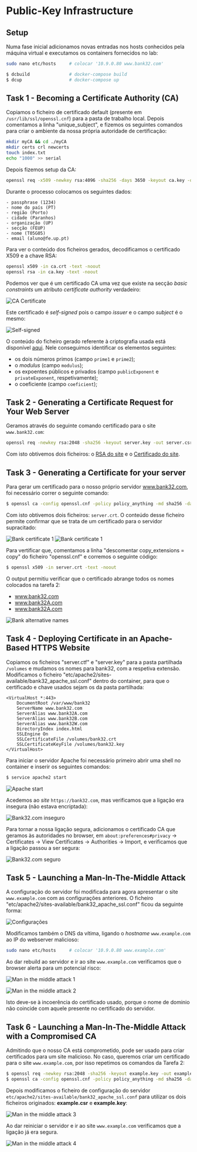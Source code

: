 # Public-Key Infrastructure

## Setup

Numa fase inicial adicionamos novas entradas nos hosts conhecidos pela máquina virtual e executamos os containers fornecidos no lab:

```bash
sudo nano etc/hosts     # colocar '10.9.0.80 www.bank32.com'

$ dcbuild               # docker-compose build
$ dcup                  # docker-compose up
```

## Task 1 -  Becoming a Certificate Authority (CA)

Copiamos o ficheiro de certificado default (presente em `/usr/lib/ssl/openssl.cnf`) para a pasta de trabalho local. Depois comentamos a linha "unique_subject", e fizemos os seguintes comandos para criar o ambiente da nossa própria autoridade de certificação: 

```bash
mkdir myCA && cd ./myCA
mkdir certs crl newcerts
touch index.txt
echo "1000" >> serial
```

Depois fizemos setup da CA:

```bash
openssl req -x509 -newkey rsa:4096 -sha256 -days 3650 -keyout ca.key -out ca.crt
```

Durante o processo colocamos os seguintes dados:

```note
- passphrase (1234)
- nome do país (PT)
- região (Porto)
- cidade (Paranhos)
- organização (UP)
- secção (FEUP)
- nome (T05G05)
- email (aluno@fe.up.pt)
```

Para ver o conteúdo dos ficheiros gerados, decodificamos o certificado X509 e a chave RSA:

```bash
openssl x509 -in ca.crt -text -noout
openssl rsa -in ca.key -text -noout
```

Podemos ver que é um certificado CA uma vez que existe na secção *basic constraints* um atributo *certificate authority* verdadeiro:

![CA Certificate](../Images/lab11task1a.png)

Este certificado é *self-signed* pois o campo *issuer* e o campo *subject* é o mesmo:

![Self-signed](../Images/lab11task1b.png)

O conteúdo do ficheiro gerado referente à criptografia usada está disponível [aqui](../docs/CA_RSA.txt). Nele conseguimos identificar os elementos seguintes:
- os dois números primos (campo `prime1` e `prime2`);
- o *modulus* (campo `modulus`);
- os expoentes públicos e privados (campo `publicExponent` e `privateExponent`, respetivamente);
- o coeficiente (campo `coeficient`);

## Task 2 - Generating a Certificate Request for Your Web Server

Geramos através do seguinte comando certificado para o site `www.bank32.com`:

```bash
openssl req -newkey rsa:2048 -sha256 -keyout server.key -out server.csr -subj "/CN=www.bank32.com/O=Bank32 Inc./C=US"  passout pass:1234 -addext "subjectAltName = DNS:www.bank32.com, DNS:www.bank32A.com, DNS:www.bank32A.com"
```

Com isto obtivemos dois ficheiros: o [RSA do site](../docs/SV_RSA.txt) e o [Certificado do site](../docs/SV_REQ.txt).

## Task 3 - Generating a Certificate for your server

Para gerar um certificado para o nosso próprio servidor www.bank32.com, foi necessário correr o seguinte comando:

```bash
$ openssl ca -config openssl.cnf -policy policy_anything -md sha256 -days 3650 -in server.csr -out server.crt -batch -cert ca.crt -keyfile ca.key
```

Com isto obtivemos dois ficheiros: `server.crt`. O conteúdo desse ficheiro permite confirmar que se trata de um certificado para o servidor supracitado:

![Bank certificate 1](../Images/lab11task3a.png)
![Bank certificate 1](../Images/lab11task3b.png)

Para vertificar que, comentamos a linha "descomentar copy_extensions = copy" do ficheiro "openssl.cnf" e corremos o seguinte código:

```bash
$ openssl x509 -in server.crt -text -noout
```

O output permitiu verificar que o certificado abrange todos os nomes colocados na tarefa 2:

- www.bank32.com
- www.bank32A.com
- www.bank32A.com

![Bank alternative names](../Images/lab11task3c.png)

## Task 4 - Deploying Certificate in an Apache-Based HTTPS Website

Copiamos os ficheiros "server.ctf" e "server.key" para a pasta partilhada `/volumes` e mudamos os nomes para bank32, com a respetiva extensão. Modificamos o ficheiro "etc/apache2/sites-available/bank32_apache_ssl.conf" dentro do container, para que o certificado e chave usados sejam os da pasta partilhada:

```note
<VirtualHost *:443> 
    DocumentRoot /var/www/bank32
    ServerName www.bank32.com
    ServerAlias www.bank32A.com
    ServerAlias www.bank32B.com
    ServerAlias www.bank32W.com
    DirectoryIndex index.html
    SSLEngine On 
    SSLCertificateFile /volumes/bank32.crt
    SSLCertificateKeyFile /volumes/bank32.key
</VirtualHost>
```

Para iniciar o servidor Apache foi necessário primeiro abrir uma shell no container e inserir os seguintes comandos:

```bash
$ service apache2 start
```

![Apache start](../Images/lab11task4a.png)

Acedemos ao *site* `https://bank32.com`, mas verificamos que a ligação era insegura (não estava encriptada):

![Bank32.com inseguro](../Images/lab11task4b.png)

Para tornar a nossa ligação segura, adicionamos o certificado CA que geramos às autoridades no browser, em `about:preferences#privacy` -> Certificates -> View Certificates -> Authorities -> Import, e verificamos que a ligação passou a ser segura: 

![Bank32.com seguro](../Images/lab11task4c.png)

## Task 5 - Launching a Man-In-The-Middle Attack

A configuração do servidor foi modificada para agora apresentar o site `www.example.com` com as configurações anteriores. O ficheiro "etc/apache2/sites-available/bank32_apache_ssl.conf" ficou da seguinte forma:

![Configurações](../Images/lab11task5a.png)

Modificamos também o DNS da vítima, ligando o *hostname* `www.example.com` ao IP do webserver malicioso:

```bash
sudo nano etc/hosts     # colocar '10.9.0.80 www.example.com'
```

Ao dar rebuild ao servidor e ir ao site `www.example.com` verificamos que o browser alerta para um potencial risco:

![Man in the middle attack 1](../Images/lab11task5b.png)

![Man in the middle attack 2](../Images/lab11task5c.png)

Isto deve-se à incoerência do certificado usado, porque o nome de dominio não coincide com aquele presente no certificado do servidor. 

## Task 6 - Launching a Man-In-The-Middle Attack with a Compromised CA

Admitindo que o nosso CA está comprometido, pode ser usado para criar certificados para um site malicioso. No caso, queremos criar um certificado para o site `www.example.com`, por isso repetimos os comandos da Tarefa 2:

```bash
$ openssl req -newkey rsa:2048 -sha256 -keyout example.key -out example.csr -subj "/CN=www.example.com/O=example Inc./C=US" -passout pass:1234
$ openssl ca -config openssl.cnf -policy policy_anything -md sha256 -days 3650 -in example.csr -out example.crt -batch -cert ca.crt -keyfile ca.key
```

Depois modificamos o ficheiro de configuração do servidor `etc/apache2/sites-available/bank32_apache_ssl.conf` para utilizar os dois ficheiros originados: **example.csr** e **example.key**:

![Man in the middle attack 3](../Images/lab11task6a.png)

Ao dar reiniciar o servidor e ir ao site `www.example.com` verificamos que a ligação já era segura. 

![Man in the middle attack 4](../Images/lab11task6b.png)